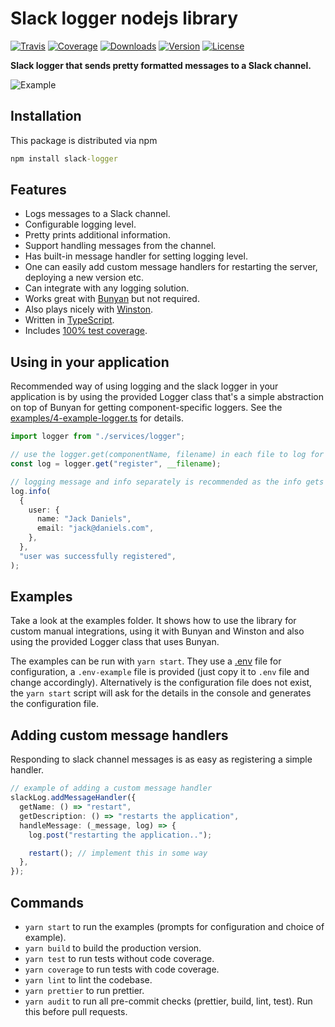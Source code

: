 # Slack logger nodejs library

[![Travis](https://img.shields.io/travis/stagnationlab/slack-logger.svg)](https://travis-ci.org/stagnationlab/slack-logger)
[![Coverage](https://img.shields.io/coveralls/stagnationlab/slack-logger.svg)](https://coveralls.io/github/stagnationlab/slack-logger)
[![Downloads](https://img.shields.io/npm/dm/slack-logger.svg)](http://npm-stat.com/charts.html?package=slack-logger&from=2018-08-01)
[![Version](https://img.shields.io/npm/v/slack-logger.svg)](http://npm.im/slack-logger)
[![License](https://img.shields.io/npm/l/slack-logger.svg)](http://opensource.org/licenses/MIT)

**Slack logger that sends pretty formatted messages to a Slack channel.**

![Example](https://raw.githubusercontent.com/stagnationlab/slack-logger/master/examples/example.jpg)

## Installation

This package is distributed via npm

```cmd
npm install slack-logger
```

## Features

- Logs messages to a Slack channel.
- Configurable logging level.
- Pretty prints additional information.
- Support handling messages from the channel.
- Has built-in message handler for setting logging level.
- One can easily add custom message handlers for restarting the server, deploying a new version etc.
- Can integrate with any logging solution.
- Works great with [Bunyan](https://github.com/trentm/node-bunyan) but not required.
- Also plays nicely with [Winston](https://github.com/winstonjs/winston).
- Written in [TypeScript](https://www.typescriptlang.org/).
- Includes [100% test coverage](https://coveralls.io/github/stagnationlab/slack-logger).

## Using in your application

Recommended way of using logging and the slack logger in your application is by using the provided Logger class that's a simple abstraction on top of Bunyan for getting component-specific loggers. See the [examples/4-example-logger.ts](https://github.com/stagnationlab/slack-logger/blob/master/examples/4-example-logger.ts) for details.

```typescript
import logger from "./services/logger";

// use the logger.get(componentName, filename) in each file to log for a specific component
const log = logger.get("register", __filename);

// logging message and info separately is recommended as the info gets nicely formatted and message becomes searchable
log.info(
  {
    user: {
      name: "Jack Daniels",
      email: "jack@daniels.com",
    },
  },
  "user was successfully registered",
);
```

## Examples

Take a look at the examples folder. It shows how to use the library for custom manual integrations, using it with Bunyan and Winston and also using the provided Logger class that uses Bunyan.

The examples can be run with `yarn start`. They use a [.env](https://www.npmjs.com/package/dotenv) file for configuration, a `.env-example` file is provided (just copy it to `.env` file and change accordingly). Alternatively is the configuration file does not exist, the `yarn start` script will ask for the details in the console and generates the configuration file.

## Adding custom message handlers

Responding to slack channel messages is as easy as registering a simple handler.

```typescript
// example of adding a custom message handler
slackLog.addMessageHandler({
  getName: () => "restart",
  getDescription: () => "restarts the application",
  handleMessage: (_message, log) => {
    log.post("restarting the application..");

    restart(); // implement this in some way
  },
});
```

## Commands

- `yarn start` to run the examples (prompts for configuration and choice of example).
- `yarn build` to build the production version.
- `yarn test` to run tests without code coverage.
- `yarn coverage` to run tests with code coverage.
- `yarn lint` to lint the codebase.
- `yarn prettier` to run prettier.
- `yarn audit` to run all pre-commit checks (prettier, build, lint, test). Run this before pull requests.